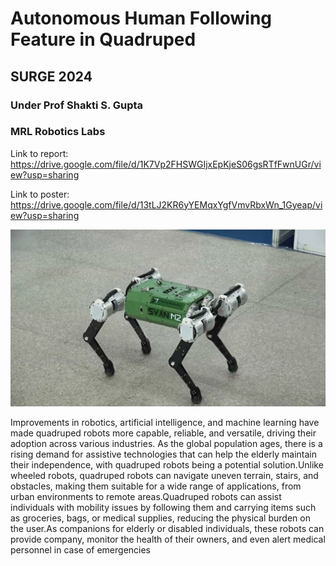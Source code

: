 # Autonomous Human Following Feature in Quadruped

## SURGE 2024
### Under Prof Shakti S. Gupta
### MRL Robotics Labs 

Link to report: 
https://drive.google.com/file/d/1K7Vp2FHSWGIjxEpKjeS06gsRTfFwnUGr/view?usp=sharing

Link to poster:
https://drive.google.com/file/d/13tLJ2KR6yYEMqxYgfVmvRbxWn_1Gyeap/view?usp=sharing

![Alt text](images/1.jpg)


Improvements in robotics, artificial intelligence, and machine learning
 have made quadruped robots more capable, reliable, and versatile,
 driving their adoption across various industries. As the global
 population ages, there is a rising demand for assistive technologies
 that can help the elderly maintain their independence, with quadruped
 robots being a potential solution.Unlike wheeled robots, quadruped
 robots can navigate uneven terrain, stairs, and obstacles, making
 them suitable for a wide range of applications, from urban
 environments to remote areas.Quadruped robots can assist
 individuals with mobility issues by following them and carrying items
 such as groceries, bags, or medical supplies, reducing the physical
 burden on the user.As companions for elderly or disabled individuals,
 these robots can provide company, monitor the health of their owners,
 and even alert medical personnel in case of emergencies
